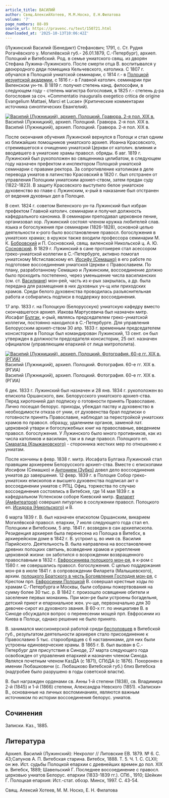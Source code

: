 ```yaml
---
article_title: ВАСИЛИЙ
author: Свящ.АлексийХотеев, М.М.Носко, Е.Н.Филатова
volume: '7'
page_numbers: 88-89
source_url: https://pravenc.ru/text/150721.html
downloaded_at: '2025-10-13T10:06:42Z'
---
```


(Лужинский Василий (Бенедикт) Стефанович; 1791, с. Ст. Рудня Рогачёвского у. Могилёвской губ.- 26.01.1879, С.-Петербург), архиеп. Полоцкий и Витебский. Род. в семье униатского свящ. из дворян Стефана Лужина-Лужинского. После смерти отца В. воспитывался у двоюродного дяди помещика Кельчевского, католика. С 1807 г. обучался в Полоцкой униатской семинарии, с 1814 г.- в [Полоцкой иезуитской академии](<https://pravenc.ru/text/Полоцкой иезуитской академии.html>), с 1816 г.- в Главной католич. семинарии при Виленском ун-те. В 1819 г. получил степень канд. философии, в следующем году - степень магистра богословия, в 1825 г.- степень д-ра богословия за соч. «Commentatio inauguralis exegetico critica de origine Evangelium Mattaei, Marci et Lucae» (Критические комментарии источника синоптических Евангелий).

[![Василий (Лужницкий), архиеп. Полоцкий. Гравюра. 2-я пол. XIX в.](https://pravenc.ru/data/245/458/1234/1i200.jpg "Кликните для увеличения картинки")](https://pravenc.ru/data/245/458/1234/1i400.jpg)Василий (Лужницкий), архиеп. Полоцкий. Гравюра. 2-я пол. XIX в.  
Василий (Лужницкий), архиеп. Полоцкий. Гравюра. 2-я пол. XIX в.

После окончания обучения Лужинский вернулся в Полоцк и стал одним из ближайших помощников униатского архиеп. Иоанна Красовского, стремившегося к очищению униатской Церкви от католич. влияния и вводившего в униатские храмы правосл. обряды. 6 авг. 1819 г. Лужинский был рукоположен во священника целибатом, в следующем году назначен префектом и инспектором Полоцкой униатской семинарии с правами ректора. За сопротивление католикам в деле перевода униатов в латинство Красовский в 1820 г. был отстранен от управления Полоцким униатским архиеп-ством, затем предан суду (1822-1823). В защиту Красовского выступило белое униатское духовенство во главе с Лужинским, к-рый в наказание был отстранен от ведения духовных дел в Полоцке.

В сент. 1824 г. советом Виленского ун-та Лужинский был избран префектом Главной католич. семинарии и получил должность кафедрального каноника. В семинарии преподавал церковное пение, организовал хор. Лужинский состоял членом кружка любителей слав. языка и богослужения при семинарии (1826-1828), основной целью деятельности к-рого было восстановление правосл. богослужения в униатских храмах; в кружок также входили профессора семинарии М. К. [Бобровский](https://pravenc.ru/text/Бобровский.html) и П. Сосновский, свящ. виленской Никольской ц. А. Ю. [Сосновский](https://pravenc.ru/text/Сосновский.html). В 1829 г. Лужинский в сане протоиерея стал асессором греко-униатской коллегии в С.-Петербурге, активно помогал униатскому Мстиславскому еп. [Иосифу (Семашко)](<https://pravenc.ru/text/Иосифу (Семашко).html>) в его работе по подготовке воссоединения униатской Церкви с Православием. По плану, разработанному Семашко и Лужинским, воссоединение должно было проходить постепенно, через уменьшение числа василианских (см. ст. [Василиане](https://pravenc.ru/text/Василиане.html)) мон-рей, часть из к-рых закрылась, а др. была передана для размещения в них духовных уч-щ или приходских храмов. Среди белого духовенства проводилась разъяснительная работа и собирались подписи в поддержку воссоединения.

17 апр. 1833 г. на Полоцкую (Белорусскую) униатскую кафедру вместо скончавшегося архиеп. Иакова Мартусевича был назначен митр. Иосафат [Булгак](https://pravenc.ru/text/Булгак.html), к-рый, являясь председателем греко-униатской коллегии, постоянно находился в С.-Петербурге. Для управления Белорусским архиеп-ством 30 апр. 1833 г. временным председателем консистории в Полоцк был командирован Лужинский, 13 сент. он был утвержден в должности председателя консистории, 25 окт. назначен официалом (управляющим епархией от лица митрополита).

[![Василий (Лужницкий), архиеп. Полоцкий. Фотография. 60-е гг. XIX в. (РГИА)](https://pravenc.ru/data/269/458/1234/1i200.jpg "Кликните для увеличения картинки")](https://pravenc.ru/data/269/458/1234/1i400.jpg)Василий (Лужницкий), архиеп. Полоцкий. Фотография. 60-е гг. XIX в. (РГИА)  
Василий (Лужницкий), архиеп. Полоцкий. Фотография. 60-е гг. XIX в. (РГИА)

6 дек. 1833 г. Лужинский был назначен и 28 янв. 1834 г. рукоположен во епископа Оршанского, вик. Белорусского униатского архиеп-ства. Перед хиротонией дал подписку о готовности принять Православие. Лично посещал белорус. приходы, убеждал паству и духовенство в необходимости отказа от унии, от духовенства брал подписки о готовности принять Православие, наблюдал за перестройкой униатских храмов по правосл. образцу, удалением органов, заменой лат. церковной утвари и богослужебных книг на православные, введением правосл. богослужения. У Лужинского было много противников, как из числа католиков и василиан, так и в лице правосл. Полоцкого еп. [Смарагда (Крыжановского)](<https://pravenc.ru/text/Смарагда (Крыжановского).html>) - сторонника жестких мер по отношению к униатам.

После кончины в февр. 1838 г. митр. Иосафата Булгака Лужинский стал правящим архиереем Белорусского архиеп-ства. Вместе с епископами Иосифом (Семашко) и [Антонием (Зубко)](<https://pravenc.ru/text/Антонием (Зубко).html>) довел дело воссоединения униатов до завершения. 12 февр. 1839 г. в Полоцке Собор греко-униатских епископов и высшего духовенства подписал акт о воссоединении униатов с РПЦ. Офиц. торжества по случаю воссоединения состоялись в Витебске, где 14 мая 1839 г. в кафедральном Успенском соборе Киевский митр. [Филарет (Амфитеатров)](<https://pravenc.ru/text/Филарет (Амфитеатров).html>) совершил литургию в сослужении правосл. Полоцкого еп. [Исидора (Никольского)](https://pravenc.ru/text/Исидор.html) и В.

6 марта 1839 г. В. был назначен епископом Оршанским, викарием Могилёвской правосл. епархии, 7 июля следующего года стал еп. Полоцким и Витебским, 5 апр. 1841 г. возведен в сан архиепископа. Резиденция архиерея была перенесена из Полоцка в Витебск, в архиерейском доме в 1842 г. В. устроил ц. во имя св. Василия Парийского. Деятельность В. была направлена на восстановление древних полоцких святынь, возведение храмов и укрепление церковной жизни: он заботился о возрождении возвращенного православным в 1832 г. [Евфросиниева полоцкого мон-ря](<https://pravenc.ru/text/Евфросиниева полоцкого мон-ря.html>), в к-ром с 1580 г. не совершались правосл. богослужения. С целью поддержания мон-ря в июле 1841 г. в сопровождении Филарета (Малышевского), архим. [полоцкого Братского в честь Богоявления Господня мон-ря](<https://pravenc.ru/text/полоцкого Братского в честь Богоявления Господня мон-ря.html>), с Крестом прп. [Евфросинии Полоцкой](<https://pravenc.ru/text/Евфросинии Полоцкой.html>) В. совершал крестные ходы по храмам С.-Петербурга и Москвы, были собраны пожертвования на сумму более 30 тыс. р. В 1842 г. произошло освящение обители и заселение первых монахинь. При мон-ре были устроены богадельня, детский приют и епархиальное жен. уч-ще, первоначально для 30 девочек-сирот из духовного звания. В 60-х гг. по инициативе В. в Синоде обсуждался вопрос о перенесении мощей прп. Евфросинии из Киева в Полоцк, однако решение не было принято.

В. занимался миссионерской работой среди [беспоповцев](https://pravenc.ru/text/беспоповцев.html) в Витебской губ., результатом деятельности архиерея стало присоединение к Православию 5 тыс. старообрядцев с 6 наставниками, для них были устроены единоверческие храмы. В 1865 г. В. был вызван в С.-Петербург для присутствия в Синоде, 27 марта следующего года освобожден от управления епархией и назначен членом Синода. Являлся почетным членом КазДА (с 1871), СПбДА (с 1876). Похоронен в имении Любашковичи (с. Любашково Витебской губ.) близ Витебска (надгробие было разрушено в годы советской власти).

В. был награжден орденами св. Анны 1-й степени (1838), св. Владимира 2-й (1845) и 1-й (1866) степени, Александра Невского (1851). «Записки» В., основанные на личных воспоминаниях, являются важным источником по истории воссоединения белорус. униатов.

## Сочинения

Записки. Каз., 1885.

## Литература

Архиеп. Василий (Лужинский): Некролог // Литовские ЕВ. 1879. № 6. С. 43;Сапунов А. П. Витебская старина. Витебск, 1888. Т. 5. Ч. 1. С. CLXII; он же. Ист. судьбы Полоцкой епархии с древнейших времен до пол. XIX в. Витебск, 1889; Шавельский Г. Последнее воссоединение с правосл. церковью униатов Белорус. епархии (1833-1839 гг.). СПб., 1910; Шейкин Г. Полоцкая епархия: Ист.-стат. обозр. Минск, 1997. С. 43-54.

Свящ. Алексий   Хотеев, М. М.   Носко,   Е. Н. Филатова
